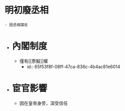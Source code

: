 # 明初廢丞相
	- 因丞相謀反
- # 內閣制度
	- 僅有[[票擬]]權
		- id:: 65f53f8f-08ff-47ca-836c-4b4ac81e6014
- # 宦官影響
	- 因在皇帝身旁，深受信任